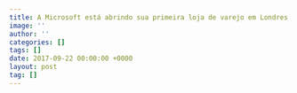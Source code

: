 ```yaml
---
title: A Microsoft está abrindo sua primeira loja de varejo em Londres
image: ''
author: ''
categories: []
tags: []
date: 2017-09-22 00:00:00 +0000
layout: post
tag: []
---
```

